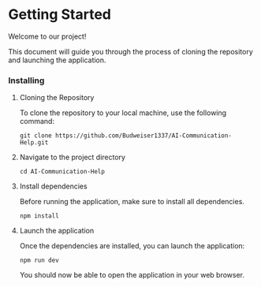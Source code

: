 # Getting Started

Welcome to our project!

This document will guide you through the process of cloning the repository and launching the application.

### Installing

1. Cloning the Repository

    To clone the repository to your local machine, use the following command:

    ```
    git clone https://github.com/Budweiser1337/AI-Communication-Help.git
    ```
    
2. Navigate to the project directory

    ```
    cd AI-Communication-Help
    ```

3. Install dependencies

   Before running the application, make sure to install all dependencies.

   ```
   npm install
   ```

4. Launch the application

   Once the dependencies are installed, you can launch the application:

   ```
   npm run dev
   ```

   You should now be able to open the application in your web browser.




